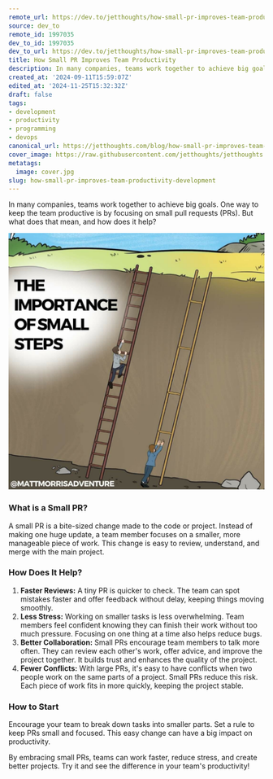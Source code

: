 ```yaml
---
remote_url: https://dev.to/jetthoughts/how-small-pr-improves-team-productivity-25g
source: dev_to
remote_id: 1997035
dev_to_id: 1997035
dev_to_url: https://dev.to/jetthoughts/how-small-pr-improves-team-productivity-25g
title: How Small PR Improves Team Productivity
description: In many companies, teams work together to achieve big goals. One way to keep the team productive is...
created_at: '2024-09-11T15:59:07Z'
edited_at: '2024-11-25T15:32:32Z'
draft: false
tags:
- development
- productivity
- programming
- devops
canonical_url: https://jetthoughts.com/blog/how-small-pr-improves-team-productivity-development/
cover_image: https://raw.githubusercontent.com/jetthoughts/jetthoughts.github.io/master/content/blog/how-small-pr-improves-team-productivity-development/cover.jpg
metatags:
  image: cover.jpg
slug: how-small-pr-improves-team-productivity-development
---
```

In many companies, teams work together to achieve big goals. One way to keep the team productive is by focusing on small pull requests (PRs). But what does that mean, and how does it help?

![Image description](file_0.jpg)

### What is a Small PR?

A small PR is a bite-sized change made to the code or project. Instead of making one huge update, a team member focuses on a smaller, more manageable piece of work. This change is easy to review, understand, and merge with the main project.

### How Does It Help?

1.  **Faster Reviews:** A tiny PR is quicker to check. The team can spot mistakes faster and offer feedback without delay, keeping things moving smoothly.
2.  **Less Stress:** Working on smaller tasks is less overwhelming. Team members feel confident knowing they can finish their work without too much pressure. Focusing on one thing at a time also helps reduce bugs.
3.  **Better Collaboration:** Small PRs encourage team members to talk more often. They can review each other's work, offer advice, and improve the project together. It builds trust and enhances the quality of the project.
4.  **Fewer Conflicts:** With large PRs, it's easy to have conflicts when two people work on the same parts of a project. Small PRs reduce this risk. Each piece of work fits in more quickly, keeping the project stable.

### How to Start

Encourage your team to break down tasks into smaller parts. Set a rule to keep PRs small and focused. This easy change can have a big impact on productivity.

By embracing small PRs, teams can work faster, reduce stress, and create better projects. Try it and see the difference in your team's productivity!
